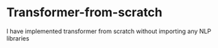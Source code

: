 # Transformer-from-scratch
I have implemented transformer from scratch without importing any NLP libraries
